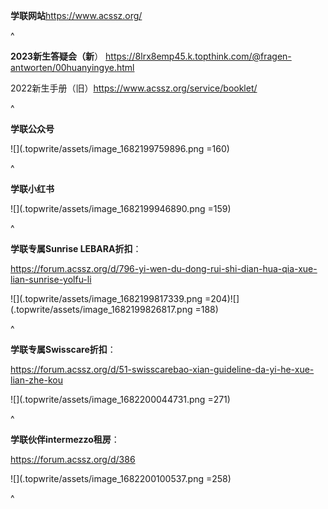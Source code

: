 **学联网站**<https://www.acssz.org/>

^

**2023新生答疑会（新**） <https://8lrx8emp45.k.topthink.com/@fragen-antworten/00huanyingye.html>

2022新生手册（旧）<https://www.acssz.org/service/booklet/>

^

**学联公众号**

![](.topwrite/assets/image_1682199759896.png =160)

^

**学联小红书**

![](.topwrite/assets/image_1682199946890.png =159)

^

**学联专属Sunrise LEBARA折扣**：

<https://forum.acssz.org/d/796-yi-wen-du-dong-rui-shi-dian-hua-qia-xue-lian-sunrise-yolfu-li>

![](.topwrite/assets/image_1682199817339.png =204)![](.topwrite/assets/image_1682199826817.png =188)

^

**学联专属Swisscare折扣**：

<https://forum.acssz.org/d/51-swisscarebao-xian-guideline-da-yi-he-xue-lian-zhe-kou>

![](.topwrite/assets/image_1682200044731.png =271)

^

**学联伙伴intermezzo租房**：

<https://forum.acssz.org/d/386>

![](.topwrite/assets/image_1682200100537.png =258)

^
